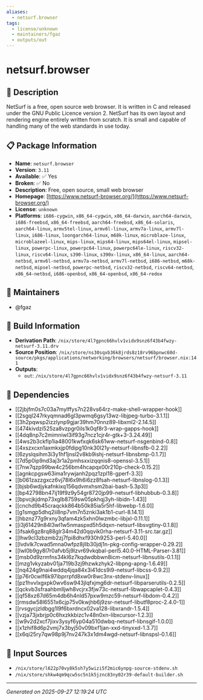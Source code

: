 ```yaml
---
aliases:
  - netsurf.browser
tags:
  - license/unknown
  - maintainers/fgaz
  - outputs/out
---
```


# netsurf.browser

## 📝 Description

NetSurf is a free, open source web browser. It is written in C and
released under the GNU Public Licence version 2. NetSurf has its own
layout and rendering engine entirely written from scratch. It is small and
capable of handling many of the web standards in use today.


## 📋 Package Information

- **Name**: `netsurf.browser`
- **Version**: `3.11`
- **Available**: ✅ Yes
- **Broken**: ✅ No
- **Description**: Free, open source, small web browser
- **Homepage**: [https://www.netsurf-browser.org/](https://www.netsurf-browser.org/)
- **License**: `unknown`
- **Platforms**: `i686-cygwin`, `x86_64-cygwin`, `x86_64-darwin`, `aarch64-darwin`, `i686-freebsd`, `x86_64-freebsd`, `aarch64-freebsd`, `x86_64-solaris`, `aarch64-linux`, `armv5tel-linux`, `armv6l-linux`, `armv7a-linux`, `armv7l-linux`, `i686-linux`, `loongarch64-linux`, `m68k-linux`, `microblaze-linux`, `microblazeel-linux`, `mips-linux`, `mips64-linux`, `mips64el-linux`, `mipsel-linux`, `powerpc-linux`, `powerpc64-linux`, `powerpc64le-linux`, `riscv32-linux`, `riscv64-linux`, `s390-linux`, `s390x-linux`, `x86_64-linux`, `aarch64-netbsd`, `armv6l-netbsd`, `armv7a-netbsd`, `armv7l-netbsd`, `i686-netbsd`, `m68k-netbsd`, `mipsel-netbsd`, `powerpc-netbsd`, `riscv32-netbsd`, `riscv64-netbsd`, `x86_64-netbsd`, `i686-openbsd`, `x86_64-openbsd`, `x86_64-redox`
## 👥 Maintainers

- @fgaz


## 🔧 Build Information

- **Derivation Path**: `/nix/store/4l7gpnc66hvlv1vidx9snz6f43b4fwzy-netsurf-3.11.drv`
- **Source Position**: `/nix/store/ns30sqxb36k8jrds8z18rv96bpnwc60d-source/pkgs/applications/networking/browsers/netsurf/browser.nix:141`
- **Outputs**:
  - `out`:  `/nix/store/4l7gpnc66hvlv1vidx9snz6f43b4fwzy-netsurf-3.11`

## 🔗 Dependencies

- [[2jbjfm0s7c03a7mylffys7n228vs64rz-make-shell-wrapper-hook]]
- [[2sgql247rkyqmnad6gl3pwmq6gsy13wz-libjpeg-turbo-3.1.1]]
- [[3h2pqwsp2izzlynp9gjar39hm70nnz89-libxml2-2.14.5]]
- [[474kivdzi525za8vzpgr0ils1k0qf8r3-wrap-gapps-hook]]
- [[4dq8np7c2mimniwl3if93g7ncz1cjr4r-gtk+3-3.24.49]]
- [[4ws2b3ckflp1ia48001kwfxqk6sk61ww-netsurf-nsgenbind-0.8]]
- [[4xszxcxn1axmkxjp0fdipg10nk30l21y-netsurf-libnsfb-0.2.2]]
- [[6zyslqsihm3i3y1hf1jnsl2v8kb9ishj-netsurf-libnsbmp-0.1.7]]
- [[7d5p0ip9nd3aj3r1a2pmhsxxizqqnis8-openssl-3.5.1]]
- [[7nw7qzp99bw4c256bm4hcapqx00r210p-check-0.15.2]]
- [[agnkcpgsw63ima1rywjanh2pqz1zpl18-gperf-3.3]]
- [[b061zazzgxcz6vj78l6x9h6i6zz8fsah-netsurf-libnslog-0.1.3]]
- [[bjsb6wdjykafnkixq156qdvmxhsm2bai-bash-5.3p3]]
- [[bp42798bn47ij19f9z9y54gr8720jp99-netsurf-libhubbub-0.3.8]]
- [[bpvcjkjdmp73xglb8759sw05pkhqj3yh-libidn-1.43]]
- [[cnchd9b45craqckk864b50k85ia5r5hf-libwebp-1.6.0]]
- [[g1smgp5dhq2ii8np7vm7n5znki3ak1b1-curl-8.14.1]]
- [[hbznz77g9rxny3qfam4zk5xhn0lwzmbc-libjxl-0.11.1]]
- [[i3j61429n84l3wl1w5nmaspxd5h5dqxn-netsurf-libsvgtiny-0.1.8]]
- [[ifsak6gz8rq88glr34m42d0qqvik0rha-netsurf-3.11-src.tar.gz]]
- [[lhw9cl3zbzmb2zj7fpi8dhxf930h9253-perl-5.40.0]]
- [[lvdvlk7cwad5mna0wfpz8jllb30jdj1n-pkg-config-wrapper-0.29.2]]
- [[lwl0b9gy8l7r0afvb5j9lzvr69vkqbal-perl5.40.0-HTML-Parser-3.81]]
- [[msb0d9zrmfns34kl6z7kqdwdbbwn8icm-netsurf-libnsutils-0.1.1]]
- [[mzg1vkyzabv01ja719b3zj9hzwkzhyk2-libpng-apng-1.6.49]]
- [[nq424g9nai4wddq4jqa84x3i41dcs9i9-netsurf-libcss-0.9.2]]
- [[p76r0cwlf6k97ibprrpfd8xw0r8wc3nx-stdenv-linux]]
- [[pz1hvvlxgxpk0wv6sw943jlqfxjmg6dr-netsurf-libparserutils-0.2.5]]
- [[qckvb3sfraahbmlljwh8vcjrx3fjw73c-netsurf-libwapcaplet-0.4.3]]
- [[qf58xz67d65m4db6h4nld57pxw9mzc59-netsurf-libdom-0.4.2]]
- [[rmsdw58l6551x6cjp75v0kwjhb6j9zsr-netsurf-libutf8proc-2.4.0-1]]
- [[rvsgycjzldbgg1l9f6bxrdncx02va128-libxrandr-1.5.4]]
- [[vzja73jxbrjp0c6hxzkkbizc1v48n0xn-libxcursor-1.2.3]]
- [[w9v2d2xcf7jixv3ysyf6yp04a510dwbq-netsurf-libnsgif-1.0.0]]
- [[x1zhif8d6p2vmj7x3byj50v09bxf1jan-xxd-tinyxxd-1.3.7]]
- [[x6qi25ry7qw98p9j7nv247k3x1dm4wgd-netsurf-libnspsl-0.1.6]]

## 📁 Input Sources

- `/nix/store/l622p70vy8k5sh7y5wizi5f2mic6ynpg-source-stdenv.sh`
- `/nix/store/shkw4qm9qcw5sc5n1k5jznc83ny02r39-default-builder.sh`

---
*Generated on 2025-09-27 12:19:24 UTC*
